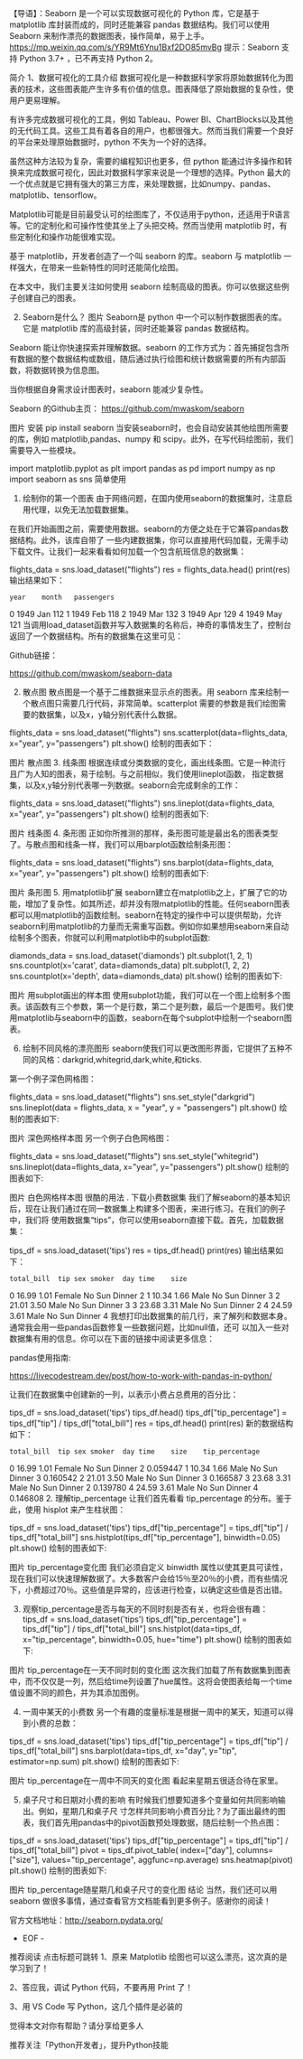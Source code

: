 【导语】：Seaborn 是一个可以实现数据可视化的 Python 库，它是基于 matplotlib 库封装而成的，同时还能兼容 pandas 数据结构。我们可以使用 Seaborn 来制作漂亮的数据图表，操作简单，易于上手。
https://mp.weixin.qq.com/s/YR9Mt6Ynu1Bxf2DO85mvBg
提示：Seaborn 支持 Python 3.7+ ，已不再支持 Python 2。

简介
1、数据可视化的工具介绍
数据可视化是一种数据科学家将原始数据转化为图表的技术，这些图表能产生许多有价值的信息。图表降低了原始数据的复杂性，使用户更易理解。

有许多完成数据可视化的工具，例如 Tableau、Power BI、ChartBlocks以及其他的无代码工具。这些工具有着各自的用户，也都很强大。然而当我们需要一个良好的平台来处理原始数据时，python 不失为一个好的选择。

虽然这种方法较为复杂，需要的编程知识也更多，但 python 能通过许多操作和转换来完成数据可视化，因此对数据科学家来说是一个理想的选择。Python 最大的一个优点就是它拥有强大的第三方库，来处理数据，比如numpy、pandas、matplotlib、tensorflow。

Matplotlib可能是目前最受认可的绘图库了，不仅适用于python，还适用于R语言等。它的定制化和可操作性使其坐上了头把交椅。然而当使用 matplotlib 时，有些定制化和操作功能很难实现。

基于 matplotlib，开发者创造了一个叫 seaborn 的库。seaborn 与 matplotlib 一样强大，在带来一些新特性的同时还能简化绘图。

在本文中，我们主要关注如何使用 seaborn 绘制高级的图表。你可以依据这些例子创建自己的图表。

2. Seaborn是什么？
图片
Seaborn是 python 中一个可以制作数据图表的库。它是 matplotlib 库的高级封装，同时还能兼容 pandas 数据结构。

Seaborn 能让你快速探索并理解数据。seaborn 的工作方式为：首先捕捉包含所有数据的整个数据结构或数组，随后通过执行绘图和统计数据需要的所有内部函数，将数据转换为信息图。

当你根据自身需求设计图表时，seaborn 能减少复杂性。

Seaborn 的Github主页：
https://github.com/mwaskom/seaborn

图片
安装
pip install seaborn
当安装seaborn时，也会自动安装其他绘图所需要的库，例如 matplotlib,pandas、numpy 和 scipy。此外，在写代码绘图前，我们需要导入一些模块。

import matplotlib.pyplot as plt
import pandas as pd
import numpy as np
import seaborn as sns
简单使用
1. 绘制你的第一个图表
由于网络问题，在国内使用seaborn的数据集时，注意启用代理，以免无法加载数据集。

在我们开始画图之前，需要使用数据。seaborn的方便之处在于它兼容pandas数据结构。此外，该库自带了 一些内建数据集，你可以直接用代码加载，无需手动下载文件。让我们一起来看看如何加载一个包含航班信息的数据集：

flights_data = sns.load_dataset("flights")
res = flights_data.head()
print(res)
输出结果如下：

 	year	month	passengers
0	1949	Jan	112
1	1949	Feb	118
2	1949	Mar	132
3	1949	Apr	129
4	1949	May	121
当调用load_dataset函数并写入数据集的名称后，神奇的事情发生了，控制台返回了一个数据结构。所有的数据集在这里可见：

Github链接：

https://github.com/mwaskom/seaborn-data

2. 散点图
散点图是一个基于二维数据来显示点的图表。用 seaborn 库来绘制一个散点图只需要几行代码，非常简单。scatterplot 需要的参数是我们绘图需要的数据集，以及x，y轴分别代表什么数据。

flights_data = sns.load_dataset("flights")
sns.scatterplot(data=flights_data, x="year", y="passengers")
plt.show()
绘制的图表如下：

图片
散点图
3. 线条图
根据连续或分类数据的变化，画出线条图。它是一种流行且广为人知的图表，易于绘制。与之前相似，我们使用lineplot函数， 指定数据集，以及x,y轴分别代表哪一列数据。seaborn会完成剩余的工作：

flights_data = sns.load_dataset("flights")
sns.lineplot(data=flights_data, x="year", y="passengers")
plt.show()
绘制的图表如下:

图片
线条图
4. 条形图
正如你所推测的那样，条形图可能是最出名的图表类型了。与散点图和线条一样，我们可以用barplot函数绘制条形图：

flights_data = sns.load_dataset("flights")
sns.barplot(data=flights_data, x="year", y="passengers")
plt.show()
绘制的图表如下:

图片
条形图
5. 用matplotlib扩展
seaborn建立在matplotlib之上，扩展了它的功能，增加了复杂性。如其所述，却并没有限matplotlib的性能。任何seaborn图表都可以用matplotlib的函数绘制。seaborn在特定的操作中可以提供帮助，允许seaborn利用matplotlib的力量而无需重写函数。例如你如果想用seaborn来自动绘制多个图表，你就可以利用matplotlib中的subplot函数:

diamonds_data = sns.load_dataset('diamonds')
plt.subplot(1, 2, 1)
sns.countplot(x='carat', data=diamonds_data)
plt.subplot(1, 2, 2)
sns.countplot(x='depth', data=diamonds_data)
plt.show()
绘制的图表如下:

图片
用subplot画出的样本图
使用subplot功能，我们可以在一个图上绘制多个图表。该函数有三个参数，第一个是行数，第二个是列数，最后一个是图号。我们使用matplotlib与seaborn中的函数，seaborn在每个subplot中绘制一个seaborn图表。

6. 绘制不同风格的漂亮图形
seaborn使我们可以更改图形界面，它提供了五种不同的风格：darkgrid,whitegrid,dark,white,和ticks.

第一个例子深色网格图：

flights_data = sns.load_dataset("flights")
sns.set_style("darkgrid")
sns.lineplot(data = flights_data, x = "year", y = "passengers")
plt.show()
绘制的图表如下:

图片
深色网格样本图
另一个例子白色网格图：

flights_data = sns.load_dataset("flights")
sns.set_style("whitegrid")
sns.lineplot(data=flights_data, x="year", y="passengers")
plt.show()
绘制的图表如下:

图片
白色网格样本图
很酷的用法
. 下载小费数据集
我们了解seaborn的基本知识后，现在让我们通过在同一数据集上构建多个图表，来进行练习。在我们的例子中，我们将 使用数据集“tips”，你可以使用seaborn直接下载。首先，加载数据集：

tips_df = sns.load_dataset('tips')
res = tips_df.head()
print(res)
输出结果如下：

 	total_bill	tip	sex	smoker	day	time	size
0	16.99	1.01	Female	No	Sun	Dinner	2
1	10.34	1.66	Male	No	Sun	Dinner	3
2	21.01	3.50	Male	No	Sun	Dinner	3
3	23.68	3.31	Male	No	Sun	Dinner	2
4	24.59	3.61	Male	No	Sun	Dinner	4
我想打印出数据集的前几行，来了解列和数据本身。通常我会用一些pandas函数修复一些数据问题，比如null值，还可 以加入一些对数据集有用的信息。你可以在下面的链接中阅读更多信息：

pandas使用指南:

https://livecodestream.dev/post/how-to-work-with-pandas-in-python/

让我们在数据集中创建新的一列，以表示小费占总费用的百分比：

tips_df = sns.load_dataset('tips')
tips_df.head()
tips_df["tip_percentage"] = tips_df["tip"] / tips_df["total_bill"]
res = tips_df.head()
print(res)
新的数据结构如下：

 	total_bill	tip	sex	smoker	day	time	size	tip_percentage
0	16.99	1.01	Female	No	Sun	Dinner	2	0.059447
1	10.34	1.66	Male	No	Sun	Dinner	3	0.160542
2	21.01	3.50	Male	No	Sun	Dinner	3	0.166587
3	23.68	3.31	Male	No	Sun	Dinner	2	0.139780
4	24.59	3.61	Male	No	Sun	Dinner	4	0.146808
2. 理解tip_percentage
让我们首先看看 tip_percentage 的分布。鉴于此，使用 hisplot 来产生柱状图：

tips_df = sns.load_dataset('tips')
tips_df["tip_percentage"] = tips_df["tip"] / tips_df["total_bill"]
sns.histplot(tips_df["tip_percentage"], binwidth=0.05)
plt.show()
绘制的图表如下:

图片
tip_percentage变化图
我们必须自定义 binwidth 属性以使其更具可读性，现在我们可以快速理解数据了。大多数客户会给15％至20％的小费，而有些情况下，小费超过70％。这些值是异常的，应该进行检查，以确定这些值是否出错。

3. 观察tip_percentage是否与每天的不同时刻是否有关，也将会很有趣：
tips_df = sns.load_dataset('tips')
tips_df["tip_percentage"] = tips_df["tip"] / tips_df["total_bill"]
sns.histplot(data=tips_df, x="tip_percentage", binwidth=0.05, hue="time")
plt.show()
绘制的图表如下:

图片
tip_percentage在一天不同时刻的变化图
这次我们加载了所有数据集到图表中，而不仅仅是一列，然后给time列设置了hue属性。这将会使图表给每一个time值设置不同的颜色，并为其添加图例。

4. 一周中某天的小费数
另一个有趣的度量标准是根据一周中的某天，知道可以得到小费的总数：

tips_df = sns.load_dataset('tips')
tips_df["tip_percentage"] = tips_df["tip"] / tips_df["total_bill"]
sns.barplot(data=tips_df, x="day", y="tip", estimator=np.sum)
plt.show()
绘制的图表如下:

图片
tip_percentage在一周中不同天的变化图
看起来星期五很适合待在家里。

5. 桌子尺寸和日期对小费的影响
有时候我们想要知道多个变量如何共同影响输出。例如，星期几和桌子尺 寸怎样共同影响小费百分比？为了画出最终的图表，我们首先用pandas中的pivot函数预处理数据，随后绘制一个热点图：

tips_df = sns.load_dataset('tips')
tips_df["tip_percentage"] = tips_df["tip"] / tips_df["total_bill"]
pivot = tips_df.pivot_table(
    index=["day"],
    columns=["size"],
    values="tip_percentage",
    aggfunc=np.average)
sns.heatmap(pivot)
plt.show()
绘制的图表如下:

图片
tip_percentage随星期几和桌子尺寸的变化图
结论
当然，我们还可以用 seaborn 做很多事情，通过查看官方文档能看到更多例子。感谢你的阅读！

官方文档地址：http://seaborn.pydata.org/



- EOF -

推荐阅读  点击标题可跳转
1、原来 Matplotlib 绘图也可以这么漂亮，这次真的是学习到了！

2、答应我，调试 Python 代码，不要再用 Print 了！

3、用 VS Code 写 Python，这几个插件是必装的



觉得本文对你有帮助？请分享给更多人

推荐关注「Python开发者」，提升Python技能
